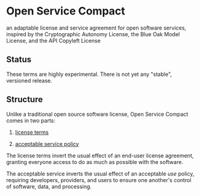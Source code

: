 # Open Service Compact
an adaptable license and service agreement for open software services, inspired by the Cryptographic Autonomy License, the Blue Oak Model License, and the API Copyleft License

## Status
These terms are highly experimental.  There is not yet any "stable", versioned release.

## Structure
Unlike a traditional open source software license, Open Service Compact comes in two parts:

1.  [license terms](./TERMS.md)

2.  [acceptable service policy](./POLICY.md)

The license terms invert the usual effect of an end-user license agreement, granting everyone access to do as much as possible with the software.

The acceptable service inverts the usual effect of an acceptable _use_ policy, requiring developers, providers, and users to ensure one another's control of software, data, and processing.
